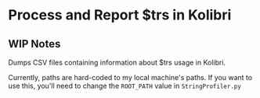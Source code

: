 # Process and Report $trs in Kolibri

## WIP Notes

Dumps CSV files containing information about $trs usage in Kolibri.

Currently, paths are hard-coded to my local machine's paths. If you want to use this, you'll need to change the `ROOT_PATH` value in `StringProfiler.py`